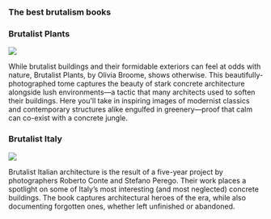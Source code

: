 ###  The best brutalism books

###  Brutalist Plants
<img src="https://cdn.mos.cms.futurecdn.net/BgYQUB6A4x8Hqc4oDtn6aj-1024-80.jpg.webp"/>

While brutalist buildings and their formidable exteriors can feel at odds with nature, Brutalist Plants, by Olivia Broome, shows otherwise. This beautifully-photographed tome captures the beauty of stark concrete architecture alongside lush environments—a tactic that many architects used to soften their buildings. Here you'll take in inspiring images of modernist classics and contemporary structures alike engulfed in greenery—proof that calm can co-exist with a concrete jungle.

###  Brutalist Italy
<img src="https://cdn.mos.cms.futurecdn.net/BDdmepHTieYbeuiyYqWFvG-1024-80.jpg.webp"/>

Brutalist Italian architecture is the result of a five-year project by photographers Roberto Conte and Stefano Perego. Their work places a spotlight on some of Italy’s most interesting (and most neglected) concrete buildings. The book captures architectural heroes of the era, while also documenting forgotten ones, whether left unfinished or abandoned.

